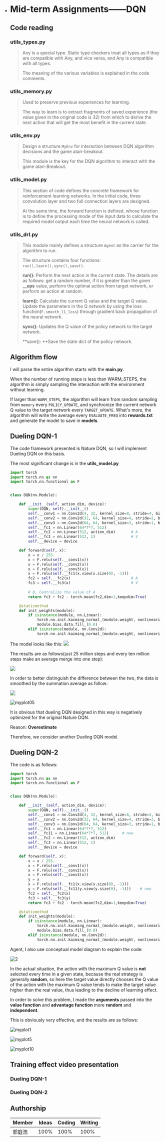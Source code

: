- # Mid-term **Assignments——DQN**

  ##  Code reading 

  ### utils_types.py

  > Any is a special type. Static type checkers treat all types as if they are compatible with Any, and vice versa, and Any is compatible with all types. 
  >
  > The meaning of the various variables is explained in the code comments.

  ### utils_memory.py

  > Used to preserve previous experiences for learning.
  >
  > The way to learn is to extract fragments of saved experience (the value given in the original code is 32) from which to derive the next action that will get the most benefit in the current state. 

  ### utils_env.py

  > Design a structure `MyEnv` for interaction between DQN algorithm decisions and the game atari-breakout. 
  >
  > This module is the key for the DQN algorithm to interact with the game atari-Breakout.

  ### utils_model.py

  > This section of code defines the concrete framework for reinforcement learning networks. In the initial code, three  convolution layer  and two full connection layers are designed. 
  >
  > At the same time, the forward function is defined, whose function is to define the processing mode of the input data to calculate the required model output each time the neural network is called.

  ### utils_drl.py

  > This module mainly defines a structure `Agent` as the carrier for the algorithm to run.
  >
  > The structure contains four functions: `run(),learn(),sync(),save()`.
  >
  > **run():**  Perform the next action in the current state. The details are as follows: get a random number, if it is greater than the given **__eps** value, perform the optimal action from target network, or perform an action at random. 
  >
  > **learn():** Calculate the current Q value and the target Q value.  Update the parameters in the Q network by using the loss function(`F.smooth_l1_loss`) through gradient back propagation of the neural network.
  >
  > **sync():**  Updates the Q value of the policy network to the target network.
  >
  > **save(): **Save the state dict of the policy network.

  

  ##  Algorithm flow

  I will parse the entire algorithm starts with the **main.py**. 

  When the number of running steps is less than WARM_STEPS, the algorithm is simply sampling the interaction with the environment without learning. 

  If larger than `WARM_STEPS`, the algorithm will learn from random sampling from `memory` every `POLICY_UPDATE`, and synchronize the current network Q value to the target network every `TARGET_UPDATE`. What's more, the algorithm will write the average every `EVALUATE_FREQ` into **rewards.txt** and generate the model to save in **models**.

  

  ## Dueling DQN-1

  The code framework presented is Nature DQN,  so I will implement Dueling DQN on this basis. 

  The most significant change is in the **utils_model.py**

  ```python
  import torch
  import torch.nn as nn
  import torch.nn.functional as F
  
  
  class DQN(nn.Module):
  
      def __init__(self, action_dim, device):
          super(DQN, self).__init__()
          self.__conv1 = nn.Conv2d(4, 32, kernel_size=8, stride=4, bias=False)
          self.__conv2 = nn.Conv2d(32, 64, kernel_size=4, stride=2, bias=False)
          self.__conv3 = nn.Conv2d(64, 64, kernel_size=3, stride=1, bias=False)
          self.__fc1 = nn.Linear(64*7*7, 512)
          self.__fc2 = nn.Linear(512, action_dim)		# A
          self.__fc3 = nn.Linear(512, 1)				# V
          self.__device = device
  
      def forward(self, x):
          x = x / 255.
          x = F.relu(self.__conv1(x))
          x = F.relu(self.__conv2(x))
          x = F.relu(self.__conv3(x))
          x = F.relu(self.__fc1(x.view(x.size(0), -1)))
          fc2 = self.__fc2(x)							# A
          fc3 = self.__fc3(x)							# V
          
          # Q, Centralize the value of A
          return fc3 + fc2 - torch.mean(fc2,dim=1,keepdim=True)	
  
      @staticmethod
      def init_weights(module):
          if isinstance(module, nn.Linear):
              torch.nn.init.kaiming_normal_(module.weight, nonlinearity="relu")
              module.bias.data.fill_(0.0)
          elif isinstance(module, nn.Conv2d):
              torch.nn.init.kaiming_normal_(module.weight, nonlinearity="relu")
  ```

   The model looks like this: 
   ![](https://github.com/GuoTinghao/Advanced-Algorithm/blob/main/figure/1.jpg)

  The results are as follows(just  25 million steps and every ten million steps make an average merge into one step):

  ![](C:\Users\asus\Desktop\myplot01.png)

  In order to better distinguish the difference between the two, the data is smoothed by the summation average as follow:

  ![](C:\Users\asus\Desktop\myplot05.png)

  ![myplot05](C:\Users\asus\Desktop\myplot010.png)

  It is obvious that dueling DQN designed in this way is negatively optimized for the original Nature DQN.

  Reason: **Overestimate**

  Therefore, we consider another Dueling DQN model.

  ## Dueling DQN-2

   The code is as follows: 

  ```python
  import torch
  import torch.nn as nn
  import torch.nn.functional as F
  
  
  class DQN(nn.Module):
  
      def __init__(self, action_dim, device):
          super(DQN, self).__init__()
          self.__conv1 = nn.Conv2d(4, 32, kernel_size=8, stride=4, bias=False)
          self.__conv2 = nn.Conv2d(32, 64, kernel_size=4, stride=2, bias=False)
          self.__conv3 = nn.Conv2d(64, 64, kernel_size=3, stride=1, bias=False)
          self.__fc1 = nn.Linear(64*7*7, 512)
          self.__fc11 = nn.Linear(64*7*7, 512)		# new
          self.__fc2 = nn.Linear(512, action_dim)
          self.__fc3 = nn.Linear(512, 1)
          self.__device = device
  
      def forward(self, x):
          x = x / 255.
          x = F.relu(self.__conv1(x))
          x = F.relu(self.__conv2(x))
          x = F.relu(self.__conv3(x))
          y = x
          x = F.relu(self.__fc1(x.view(x.size(0), -1)))
          y = F.relu(self.__fc11(y.view(y.size(0), -1)))	# new
          fc2 = self.__fc2(x)
          fc3 = self.__fc3(y)
          return fc3 + fc2 - torch.mean(fc2,dim=1,keepdim=True)
  
      @staticmethod
      def init_weights(module):
          if isinstance(module, nn.Linear):
              torch.nn.init.kaiming_normal_(module.weight, nonlinearity="relu")
              module.bias.data.fill_(0.0)
          elif isinstance(module, nn.Conv2d):
              torch.nn.init.kaiming_normal_(module.weight, nonlinearity="relu")
  
  ```

  Agent, I also use conceptual model diagram to explain the code:

  ![2](C:\Users\asus\Desktop\2.jpg)

  In the actual situation, the action with the maximum Q value is **not** selected every time in a given state, because the real strategy is generally **random**, so here the target value directly chooses the Q value of the action with the maximum Q value tends to make the target value higher than the real value, thus leading to the decline of learning effect. 

  In order to solve this problem,  I made the **arguments** passed into the **value function** and **advantage function** more **random** and **independent**.

  This is obviously very effective, and the results are as follows:

  ![myplot1](C:\Users\asus\Desktop\myplot1.png)

  ![myplot5](C:\Users\asus\Desktop\myplot5.png)

  ![myplot10](C:\Users\asus\Desktop\myplot10.png)

  ## Training effect video presentation 

  ### Dueling DQN-1

  

  ### Dueling DQN-2

  

  ##      **Authorship**  

  | Member | Ideas | Coding | Writing |
  | ------ | ----- | ------ | ------- |
  | 郭庭浩 | 100%  | 100%   | 100%    |

  
